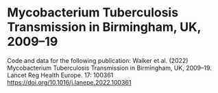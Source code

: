 # Mycobacterium Tuberculosis Transmission in Birmingham, UK, 2009–19
Code and data for the following publication:
Walker et al. (2022) Mycobacterium Tuberculosis Transmission in Birmingham, UK, 2009–19. Lancet Reg Health Europe. 17: 100361 https://doi.org/10.1016/j.lanepe.2022.100361
